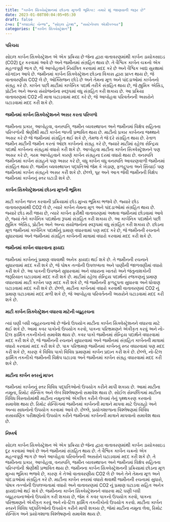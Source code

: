 ```yaml
---
title: "કાર્બન સિક્વેસ્ટ્રેશનમાં છોડના મૂળની ભૂમિકા: તમારે શું જાણવાની જરૂર છે"
date: 2023-01-08T00:04:05+05:30
draft: false
ટૅગ્સ: ["ક્લાઇમેટ ચેન્જ", "સોઇલ હેલ્થ", "સસ્ટેનેબલ એગ્રીકલ્ચર"]
categories: ["કાર્બન સિક્વેસ્ટ્રેશન"]
---
```


#### પરિચય
સોઇલ કાર્બન સિક્વેસ્ટ્રેશન એ એક પ્રક્રિયા છે જેના દ્વારા વાતાવરણમાંથી કાર્બન ડાયોક્સાઇડ (CO2) દૂર કરવામાં આવે છે અને જમીનમાં સંગ્રહિત થાય છે. તે વૈશ્વિક કાર્બન ચક્રનો એક મહત્વપૂર્ણ ભાગ છે, જે આબોહવાને નિયંત્રિત કરવામાં મદદ કરે છે અને વૈશ્વિક ખાદ્ય સુરક્ષામાં યોગદાન આપે છે. જમીનમાં કાર્બન સિક્વેસ્ટ્રેશન છોડના વિકાસ દ્વારા પ્રાપ્ત થાય છે, જે વાતાવરણીય CO2 લે છે, ઓક્સિજન છોડે છે અને તેમના મૂળ અને પાંદડાઓમાં કાર્બનનો સંગ્રહ કરે છે. કાર્બન પછી માટીમાં કાર્બનિક પદાર્થ તરીકે સંગ્રહિત થાય છે, જે હ્યુમિક એસિડ, પ્રોટીન અને અન્ય સંયોજનોના સ્વરૂપમાં વધુ સંગ્રહિત કરી શકાય છે. આ પ્રક્રિયા વાતાવરણમાં CO2 ની માત્રા ઘટાડવામાં મદદ કરે છે, જે આબોહવા પરિવર્તનની અસરોને ઘટાડવામાં મદદ કરી શકે છે.

#### જમીનમાં કાર્બન સિક્વેસ્ટ્રેશનને અસર કરતા પરિબળો
જમીનના પ્રકાર, આબોહવા, વનસ્પતિ, જમીન વ્યવસ્થાપન અને જમીનમાં વિક્ષેપ સહિતના પરિબળોની શ્રેણીથી માટી કાર્બન જપ્તી પ્રભાવિત થાય છે. માટીનો પ્રકાર કાર્બનના જથ્થાને અસર કરે છે જે જમીનમાં સંગ્રહિત થઈ શકે છે, તેમજ તે જે દરે સંગ્રહિત થાય છે. રેતાળ જમીન માટીની જમીન કરતાં ઓછા કાર્બનનો સંગ્રહ કરે છે, જ્યારે માટીમાં રહેલા સેન્દ્રિય પદાર્થો કાર્બનના સંગ્રહમાં વધારો કરી શકે છે. આબોહવા માટીના કાર્બન સિક્વેસ્ટ્રેશનને પણ અસર કરે છે, ગરમ આબોહવાને કારણે કાર્બન સંગ્રહના દરમાં વધારો થાય છે. વનસ્પતિ જમીનમાં કાર્બન સંગ્રહને પણ અસર કરે છે, વધુ કાર્બન વધુ વનસ્પતિ આવરણવાળી જમીનમાં સંગ્રહિત થાય છે. જમીન વ્યવસ્થાપન પદ્ધતિઓ જેમ કે ખેડાણ, ફળદ્રુપતા અને સિંચાઈ પણ જમીનમાં કાર્બન સંગ્રહને અસર કરી શકે છે. છેલ્લે, પૂર અને આગ જેવી જમીનની વિક્ષેપ જમીનમાં કાર્બનનું સ્તર ઘટાડી શકે છે.

#### કાર્બન સિક્વેસ્ટ્રેશનમાં છોડના મૂળની ભૂમિકા
માટી કાર્બન જપ્ત કરવાની પ્રક્રિયામાં છોડ મુખ્ય ભૂમિકા ભજવે છે. જ્યારે છોડ વાતાવરણમાંથી CO2 લે છે, ત્યારે કાર્બન તેમના મૂળ અને પાંદડાઓમાં સંગ્રહિત થાય છે. જ્યારે છોડ મરી જાય છે, ત્યારે કાર્બન ફરીથી વાતાવરણમાં અથવા જમીનમાં છોડવામાં આવે છે, જ્યાં તેને કાર્બનિક પદાર્થોના રૂપમાં સંગ્રહિત કરી શકાય છે. આ કાર્બનિક પદાર્થોને પછી હ્યુમિક એસિડ, પ્રોટીન અને અન્ય સંયોજનોના સ્વરૂપમાં વધુ સંગ્રહિત કરી શકાય છે. છોડના મૂળ જમીનમાં કાર્બનિક પદાર્થોનું પ્રમાણ વધારવામાં પણ મદદ કરે છે, જે જમીનની રચનાને સુધારવામાં અને જમીનમાં સંગ્રહિત કાર્બનની માત્રામાં વધારો કરવામાં મદદ કરી શકે છે.

#### જમીનમાં કાર્બન વધારવાના ફાયદા
જમીનમાં કાર્બનનું પ્રમાણ વધવાથી અનેક ફાયદા થઈ શકે છે. તે જમીનની રચનાને સુધારવામાં મદદ કરી શકે છે, જે પોષક તત્વોની ઉપલબ્ધતા અને પાણીની જાળવણીમાં વધારો કરી શકે છે. આ પાકની ઉપજને સુધારવામાં અને વધારાના ખાતરો અને જંતુનાશકોની જરૂરિયાત ઘટાડવામાં મદદ કરી શકે છે. માટીમાં રહેલા સેન્દ્રિય પદાર્થનાં રજકણનું પ્રમાણ વધારવામાં માટી કાર્બન પણ મદદ કરી શકે છે, જે જમીનની ફળદ્રુપતા સુધારવા અને ધોવાણ ઘટાડવામાં મદદ કરી શકે છે. છેલ્લે, માટીના કાર્બનમાં વધારો કરવાથી વાતાવરણમાં CO2 નું પ્રમાણ ઘટાડવામાં મદદ મળી શકે છે, જે આબોહવા પરિવર્તનની અસરોને ઘટાડવામાં મદદ કરી શકે છે.

#### માટી કાર્બન સિક્વેસ્ટ્રેશન વધારવા માટેની વ્યૂહરચના
ત્યાં ઘણી બધી વ્યૂહરચનાઓ છે જેનો ઉપયોગ માટીના કાર્બન સિક્વેસ્ટ્રેશનને વધારવા માટે થઈ શકે છે. આમાં કવર પાકોનો ઉપયોગ કરવો, પાકના પરિભ્રમણને એકીકૃત કરવું અને નો-ટિલ ફાર્મિંગ તકનીકોનો સમાવેશ થાય છે. કવર પાકો જમીનમાં સેન્દ્રિય પદાર્થને વધારવામાં મદદ કરી શકે છે, જે જમીનની રચનાને સુધારવામાં અને જમીનમાં સંગ્રહિત કાર્બનની માત્રામાં વધારો કરવામાં મદદ કરી શકે છે. પાક પરિભ્રમણ જમીનમાં કાર્બનનું સ્તર વધારવામાં પણ મદદ કરી શકે છે, કારણ કે વિવિધ પાકો વિવિધ પ્રમાણમાં કાર્બન પ્રદાન કરી શકે છે. છેલ્લે, નો-ટિલ ફાર્મિંગ તકનીકો જમીનની વિક્ષેપ ઘટાડવા અને જમીનમાં કાર્બન સંગ્રહ વધારવામાં મદદ કરી શકે છે.

#### માટીના કાર્બન સ્તરનું માપન
જમીનમાં કાર્બનનું સ્તર વિવિધ પદ્ધતિઓનો ઉપયોગ કરીને માપી શકાય છે. આમાં માટીના નમૂના, રિમોટ સેન્સિંગ અને લેબ વિશ્લેષણનો સમાવેશ થાય છે. સોઈલ સેમ્પલિંગમાં માટીના વિવિધ વિસ્તારોમાંથી માટીના નમૂનાઓ એકત્રિત કરીને લેબમાં તેનું પૃથ્થકરણ કરવાનો સમાવેશ થાય છે. રિમોટ સેન્સિંગમાં જમીનમાં કાર્બનની માત્રાને માપવા માટે ઉપગ્રહો અને અન્ય સાધનોનો ઉપયોગ કરવામાં આવે છે. છેલ્લે, પ્રયોગશાળાના વિશ્લેષણમાં વિવિધ રાસાયણિક પરીક્ષણોનો ઉપયોગ કરીને જમીનમાં કાર્બનની માત્રાને માપવાનો સમાવેશ થાય છે.

#### નિષ્કર્ષ
સોઇલ કાર્બન સિક્વેસ્ટ્રેશન એ એક પ્રક્રિયા છે જેના દ્વારા વાતાવરણમાંથી કાર્બન ડાયોક્સાઇડ દૂર કરવામાં આવે છે અને જમીનમાં સંગ્રહિત થાય છે. તે વૈશ્વિક કાર્બન ચક્રનો એક મહત્વપૂર્ણ ભાગ છે અને આબોહવા પરિવર્તનની અસરોને ઘટાડવામાં મદદ કરી શકે છે. તે જમીનના પ્રકાર, આબોહવા, વનસ્પતિ, જમીન વ્યવસ્થાપન અને જમીનમાં વિક્ષેપ સહિતના પરિબળોની શ્રેણીથી પ્રભાવિત થાય છે. જમીનના કાર્બન સિક્વેસ્ટ્રેશનની પ્રક્રિયામાં છોડના મૂળ મુખ્ય ભૂમિકા ભજવે છે, કારણ કે તેઓ વાતાવરણીય CO2 લે છે અને તેને તેમના મૂળ અને પાંદડાઓમાં સંગ્રહિત કરે છે. માટીના કાર્બન સ્તરમાં વધારો થવાથી જમીનની રચનામાં સુધારો, પોષક તત્ત્વોની ઉપલબ્ધતામાં વધારો અને વાતાવરણમાં CO2 નું પ્રમાણ ઘટાડવા સહિત અનેક ફાયદાઓ થઈ શકે છે. જમીનના કાર્બન સિક્વેસ્ટ્રેશનને વધારવા માટે ઘણી બધી વ્યૂહરચનાઓનો ઉપયોગ કરી શકાય છે, જેમ કે કવર પાકનો ઉપયોગ કરવો, પાકના પરિભ્રમણને એકીકૃત કરવું અને નો-ટિલ ફાર્મિંગ તકનીકોનો ઉપયોગ કરવો. માટીના કાર્બન સ્તરને વિવિધ પદ્ધતિઓનો ઉપયોગ કરીને માપી શકાય છે, જેમાં માટીના નમૂના લેવા, રિમોટ સેન્સિંગ અને પ્રયોગશાળા વિશ્લેષણનો સમાવેશ થાય છે.